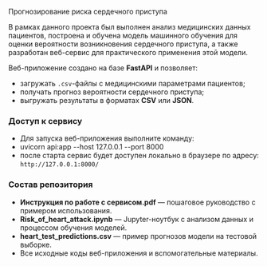 Прогнозирование риска сердечного приступа

В рамках данного проекта был выполнен анализ медицинских данных пациентов, построена и обучена модель машинного обучения для оценки вероятности возникновения сердечного приступа, а также разработан веб-сервис для практического применения этой модели.

Веб-приложение создано на базе **FastAPI** и позволяет:
- загружать `.csv`-файлы с медицинскими параметрами пациентов;
- получать прогноз вероятности сердечного приступа;
- выгружать результаты в форматах **CSV** или **JSON**.

### Доступ к сервису

- Для запуска веб-приложения выполните команду:
- uvicorn api:app --host 127.0.0.1 --port 8000
- после старта сервис будет доступен локально в браузере по адресу: `http://127.0.0.1:8000/`

### Состав репозитория

- **Инструкция по работе с сервисом.pdf** — пошаговое руководство с примером использования.
- **Risk_of_heart_attack.ipynb** — Jupyter-ноутбук с анализом данных и процессом обучения моделей.
- **heart_test_predictions.csv** — пример прогнозов модели на тестовой выборке.
- Все исходные коды веб-приложения и вспомогательные материалы.
